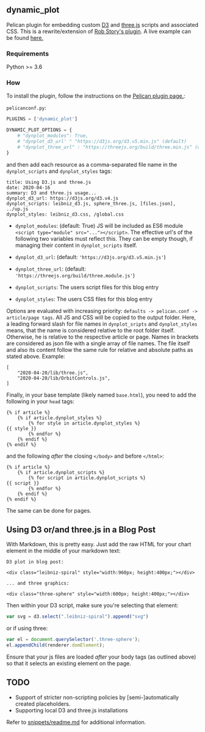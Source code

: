 ## dynamic_plot

Pelican plugin for embedding custom [D3](https://d3js.org/) and [three.js](https://threejs.org/) scripts and associated CSS. This is a rewrite/extension of [Rob Story's plugin](https://github.com/wrobstory/pelican_dynamic). A live example can be found [here.](https://depot.traits.de/articles/2020/04/16-using-d3-and-threejs.html#using-d3-and-threejs)

### Requirements

Python >= 3.6

### How

To install the plugin, follow the instructions on the [Pelican plugin page.](https://github.com/getpelican/pelican-plugins): 


`pelicanconf.py`:
```python
PLUGINS = ['dynamic_plot']

DYNAMIC_PLOT_OPTIONS = {
    # "dynplot_modules": True,
    # "dynplot_d3_url' " "https://d3js.org/d3.v5.min.js" (default) 
    # "dynplot_three_url" : "https://threejs.org/build/three.min.js" (default) 
}
```

and then add each resource as a comma-separated file name in the `dynplot_scripts` and `dynplot_styles` tags: 
```
title: Using D3.js and three.js
date: 2020-04-16
summary: D3 and three.js usage...
dynplot_d3_url: https://d3js.org/d3.v4.js
dynplot_scripts: leibniz_d3.js, sphere_three.js, [files.json], ../up.js
dynplot_styles: leibniz_d3.css, /global.css
```
- `dynplot_modules`: (default: True) JS will be included as ES6 module
`<script type="module" src="..."></script>`. The effective url's of the following two variables must reflect this. They can be empty though, if managing their content in `dynplot_scripts` itself.
  
- `dynplot_d3_url`: (default: `'https://d3js.org/d3.v5.min.js'`)  
- `dynplot_three_url`: (default: `'https://threejs.org/build/three.module.js'`)  
- `dynplot_scripts`:  The users script files for this blog entry
- `dynplot_styles`:  The users CSS files for this blog entry  

Options are evaluated with increasing priority: `defaults -> pelican.conf -> article/page tags`. All JS and CSS will be copied to the output folder. Here, a leading forward slash for file names in `dynplot_sripts` and `dynplot_styles` means, that the name is considered relative to the root folder itself. Otherwise, he is relative to the respective article or page. 
Names in brackets are considered as json file with a single array of file names. The file itself and also its content follow the same rule for relative and absolute paths as stated above. Example:

```
[
    "2020-04-20/lib/three.js",
    "2020-04-20/lib/OrbitControls.js",
]
```

Finally, in your base template (likely named `base.html`), you need to add the following in your `head` tags: 
```
{% if article %}
    {% if article.dynplot_styles %}
        {% for style in article.dynplot_styles %}
{{ style }}
        {% endfor %}
    {% endif %}
{% endif %}
```
and the following *after* the closing `</body>` and before `</html>`: 
```
{% if article %}
    {% if article.dynplot_scripts %}
        {% for script in article.dynplot_scripts %}
{{ script }}
        {% endfor %}
    {% endif %}
{% endif %}
```
The same can be done for pages.

Using D3 or/and three.js in a Blog Post
---------------------------------------
With Markdown, this is pretty easy. Just add the raw HTML for your chart element in the middle of your markdown text: 

```
D3 plot in blog post: 

<div class="leibniz-spiral" style="width:960px; height:400px;"></div>

... and three graphics:

<div class="three-sphere" style="width:600px; height:400px;"></div>
```

Then within your D3 script, make sure you're selecting that element: 

```javascript
var svg = d3.select(".leibniz-spiral").append("svg")
```
or if using three:
```javascript
var el = document.querySelector('.three-sphere');
el.appendChild(renderer.domElement);
```

Ensure that your js files are loaded *after* your body tags (as outlined above) so that it selects an existing element on the page. 


TODO
----

- Support of stricter non-scripting policies by [semi-]automatically created placeholders. 
- Supporting local D3 and three.js installations

Refer to [snippets/readme.md](snippets/readme.md) for additional information.
